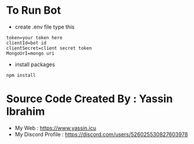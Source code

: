 # To Run Bot

- create .env file type this

```
token=your token here
clientId=bot id
clientSecret=client secret token
MongoUrI=mongo uri
```

- install packages

```
npm install
```

# Source Code Created By : Yassin Ibrahim

- My Web : https://www.yassin.icu
- My Discord Profile : https://discord.com/users/526025530827603978
